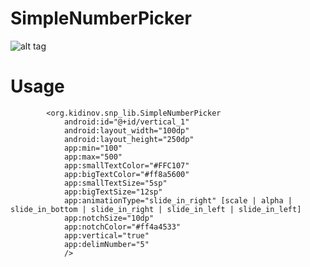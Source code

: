 # SimpleNumberPicker

![alt tag](https://github.com/kidinov/SimpleNumberPicker/blob/master/app/publ/ezgif.com-gif-maker.gif)

# Usage
            <org.kidinov.snp_lib.SimpleNumberPicker
                android:id="@+id/vertical_1"
                android:layout_width="100dp"
                android:layout_height="250dp"
                app:min="100"
                app:max="500"
                app:smallTextColor="#FFC107"
                app:bigTextColor="#ff8a5600"
                app:smallTextSize="5sp"
                app:bigTextSize="12sp"
                app:animationType="slide_in_right" [scale | alpha | slide_in_bottom | slide_in_right | slide_in_left | slide_in_left]
                app:notchSize="10dp"
                app:notchColor="#ff4a4533"
                app:vertical="true"
                app:delimNumber="5"
                />
